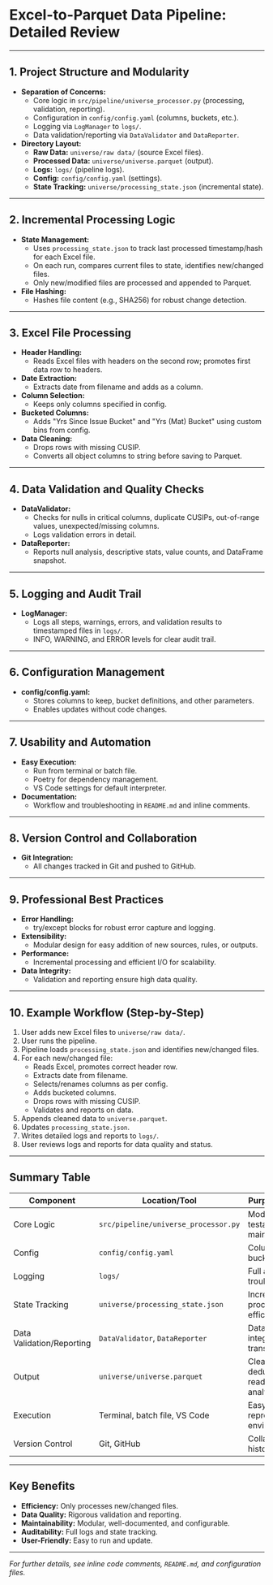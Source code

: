 # Excel-to-Parquet Data Pipeline: Detailed Review

---

## 1. Project Structure and Modularity

- **Separation of Concerns:**
  - Core logic in `src/pipeline/universe_processor.py` (processing, validation, reporting).
  - Configuration in `config/config.yaml` (columns, buckets, etc.).
  - Logging via `LogManager` to `logs/`.
  - Data validation/reporting via `DataValidator` and `DataReporter`.
- **Directory Layout:**
  - **Raw Data:** `universe/raw data/` (source Excel files).
  - **Processed Data:** `universe/universe.parquet` (output).
  - **Logs:** `logs/` (pipeline logs).
  - **Config:** `config/config.yaml` (settings).
  - **State Tracking:** `universe/processing_state.json` (incremental state).

---

## 2. Incremental Processing Logic

- **State Management:**
  - Uses `processing_state.json` to track last processed timestamp/hash for each Excel file.
  - On each run, compares current files to state, identifies new/changed files.
  - Only new/modified files are processed and appended to Parquet.
- **File Hashing:**
  - Hashes file content (e.g., SHA256) for robust change detection.

---

## 3. Excel File Processing

- **Header Handling:**
  - Reads Excel files with headers on the second row; promotes first data row to headers.
- **Date Extraction:**
  - Extracts date from filename and adds as a column.
- **Column Selection:**
  - Keeps only columns specified in config.
- **Bucketed Columns:**
  - Adds "Yrs Since Issue Bucket" and "Yrs (Mat) Bucket" using custom bins from config.
- **Data Cleaning:**
  - Drops rows with missing CUSIP.
  - Converts all object columns to string before saving to Parquet.

---

## 4. Data Validation and Quality Checks

- **DataValidator:**
  - Checks for nulls in critical columns, duplicate CUSIPs, out-of-range values, unexpected/missing columns.
  - Logs validation errors in detail.
- **DataReporter:**
  - Reports null analysis, descriptive stats, value counts, and DataFrame snapshot.

---

## 5. Logging and Audit Trail

- **LogManager:**
  - Logs all steps, warnings, errors, and validation results to timestamped files in `logs/`.
  - INFO, WARNING, and ERROR levels for clear audit trail.

---

## 6. Configuration Management

- **config/config.yaml:**
  - Stores columns to keep, bucket definitions, and other parameters.
  - Enables updates without code changes.

---

## 7. Usability and Automation

- **Easy Execution:**
  - Run from terminal or batch file.
  - Poetry for dependency management.
  - VS Code settings for default interpreter.
- **Documentation:**
  - Workflow and troubleshooting in `README.md` and inline comments.

---

## 8. Version Control and Collaboration

- **Git Integration:**
  - All changes tracked in Git and pushed to GitHub.

---

## 9. Professional Best Practices

- **Error Handling:**
  - try/except blocks for robust error capture and logging.
- **Extensibility:**
  - Modular design for easy addition of new sources, rules, or outputs.
- **Performance:**
  - Incremental processing and efficient I/O for scalability.
- **Data Integrity:**
  - Validation and reporting ensure high data quality.

---

## 10. Example Workflow (Step-by-Step)

1. User adds new Excel files to `universe/raw data/`.
2. User runs the pipeline.
3. Pipeline loads `processing_state.json` and identifies new/changed files.
4. For each new/changed file:
    - Reads Excel, promotes correct header row.
    - Extracts date from filename.
    - Selects/renames columns as per config.
    - Adds bucketed columns.
    - Drops rows with missing CUSIP.
    - Validates and reports on data.
5. Appends cleaned data to `universe.parquet`.
6. Updates `processing_state.json`.
7. Writes detailed logs and reports to `logs/`.
8. User reviews logs and reports for data quality and status.

---

## Summary Table

| Component                | Location/Tool                | Purpose/Notes                                              |
|--------------------------|------------------------------|------------------------------------------------------------|
| Core Logic               | `src/pipeline/universe_processor.py` | Modular, testable, maintainable                            |
| Config                   | `config/config.yaml`         | Columns, buckets, rules                                    |
| Logging                  | `logs/`                      | Full audit trail, troubleshooting                          |
| State Tracking           | `universe/processing_state.json` | Incremental processing, efficiency                         |
| Data Validation/Reporting| `DataValidator`, `DataReporter` | Data quality, integrity, and transparency                  |
| Output                   | `universe/universe.parquet`  | Clean, deduplicated, ready for analysis                    |
| Execution                | Terminal, batch file, VS Code| Easy to run, reproducible environments                     |
| Version Control          | Git, GitHub                  | Collaboration, history, backup                             |

---

## Key Benefits

- **Efficiency:** Only processes new/changed files.
- **Data Quality:** Rigorous validation and reporting.
- **Maintainability:** Modular, well-documented, and configurable.
- **Auditability:** Full logs and state tracking.
- **User-Friendly:** Easy to run and update.

---

*For further details, see inline code comments, `README.md`, and configuration files.* 